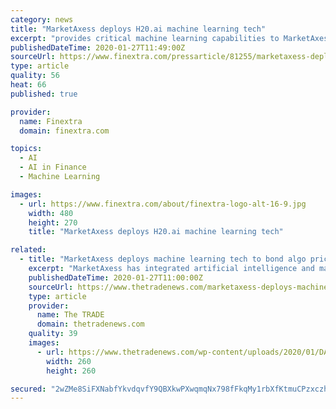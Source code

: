 ```yaml
---
category: news
title: "MarketAxess deploys H20.ai machine learning tech"
excerpt: "provides critical machine learning capabilities to MarketAxess, the operator of a leading electronic trading platform for fixed-income securities and the provider of market data and post-trade services for the global fixed-income markets. MarketAxess' Composite+, powered by H2O open source, delivers greater insight and price discovery in real ..."
publishedDateTime: 2020-01-27T11:49:00Z
sourceUrl: https://www.finextra.com/pressarticle/81255/marketaxess-deploys-h20ai-machine-learning-tech
type: article
quality: 56
heat: 66
published: true

provider:
  name: Finextra
  domain: finextra.com

topics:
  - AI
  - AI in Finance
  - Machine Learning

images:
  - url: https://www.finextra.com/about/finextra-logo-alt-16-9.jpg
    width: 480
    height: 270
    title: "MarketAxess deploys H20.ai machine learning tech"

related:
  - title: "MarketAxess deploys machine learning tech to bond algo pricing engine"
    excerpt: "MarketAxess has integrated artificial intelligence and machine learning technology to its algorithmic pricing engine for corporate bonds. The fixed income trading platform provider teamed up with AI specialist H20.ai to deploy its technology to power its Composite+ platform, which provides real-time price discovery for more than 24,000 corporat ..."
    publishedDateTime: 2020-01-27T11:00:00Z
    sourceUrl: https://www.thetradenews.com/marketaxess-deploys-machine-learning-tech-bond-algo-pricing-engine/
    type: article
    provider:
      name: The TRADE
      domain: thetradenews.com
    quality: 39
    images:
      - url: https://www.thetradenews.com/wp-content/uploads/2020/01/DAS_LONDON_260x260.png
        width: 260
        height: 260

secured: "2wZMe8SiFXNabfYkvdqvfY9QBXkwPXwqmqNx798fFkqMy1rbXfKtmuCPzxczhNYrTZjT40zPH/23HncfiEPXZNtcijV80umQqs79lJHA0AM3JgADUm+qEFo6Pcwn3UCFXlDOKUS/mmjOfFheTXp00xd2Fli1uq+ZMPz8H21u1GC8CFlKEnFQbEsK82fZmvP65SjOA8VkKVzzw1GZgAhtBHq2aTVoej1vJSLTjE9+nI0yA15grotTA1s1ODv/7iuJ+f2JOpmCW2NSg2InfDpQPRyTqj9B+d42FUOMeIr52d+vgi4MceSUlkZONOQcWXn3;n8oHVWkKBRqaDuhr3FeB3g=="
---
```


